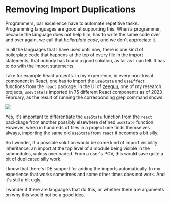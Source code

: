 # Removing Import Duplications

Programmers, par excellence have to automate repetitive tasks. 
Programming languages are good at supporting this. 
When a programmer, because the language does not help him, has to write the same code over and over again, we call that *boilerplate code*, and we don't appreciate it. 

In all the languages that I have used until now, there is one kind of boilerplate code that happens at the top of every file in the import statements, that nobody has found a good solution, as far as I can tell. It has to do with the import statements. 

Take for example React projects. In my experience, in every non-trivial component in React, one has to import the `useState` and `useEffect` functions from the `react` package. In the UI of [zeeguu](../projects/zeeguu.md), one of my research projects, `useState` is imported in 75 different React components as of 2023 February, as the result of running the corresponding grep command shows: 

![](../docs/assets/use_state_imports.png)

Yes, it's important to differentiate the `useState` function from the `react` packckage from another possibly elsewhere defined `useState` function. However, when in hundreds of files in a project one finds themselves always, importing the same old `useState` from `react` it becomes a bit silly.

So I wonder, if a possible solution would be some kind of import visibility inheritance: an import at the top level of a module being visible in the submodules, unless overloaded. From a user's POV, this would save quite a bit of duplicated silly work.

I know that there's IDE support for adding the imports automatically. In my experience that works sometimes and some other times does not work. And it's still a bit ugly.

I wonder if there are languages that do this, or whether there are arguments on why this would not be a good idea. 

